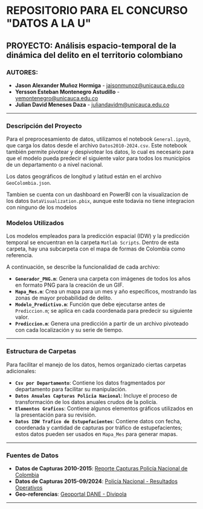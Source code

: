 # REPOSITORIO PARA EL CONCURSO "DATOS A LA U"

## PROYECTO: Análisis espacio-temporal de la dinámica del delito en el territorio colombiano

### AUTORES:
- **Jason Alexander Muñoz Hormiga** - [jaisonmunoz@unicauca.edu.co](mailto:jaisonmunoz@unicauca.edu.co)
- **Yersson Esteban Montenegro Astudillo** - [yemontenegro@unicauca.edu.co](mailto:yemontenegro@unicauca.edu.co)
- **Julian David Meneses Daza** - [juliandavidm@unicauca.edu.co](mailto:juliandavidm@unicauca.edu.co)

---

### Descripción del Proyecto
Para el preprocesamiento de datos, utilizamos el notebook `General.ipynb`, que carga los datos desde el archivo `Datos2010-2024.csv`. Este notebook también permite pivotear y despivotear los datos, lo cual es necesario para que el modelo pueda predecir el siguiente valor para todos los municipios de un departamento o a nivel nacional.

Los datos geográficos de longitud y latitud están en el archivo `GeoColombia.json`.

Tambien se cuenta con un dashboard en PowerBI con la visualizacion de los datos `DataVisualization.pbix`, aunque este todavia no tiene integracion con ninguno de los modelos

### Modelos Utilizados
Los modelos empleados para la predicción espacial (IDW) y la predicción temporal se encuentran en la carpeta `Matlab Scripts`. Dentro de esta carpeta, hay una subcarpeta con el mapa de formas de Colombia como referencia.

A continuación, se describe la funcionalidad de cada archivo:

- **`Generador_PNG.m`**: Genera una carpeta con imágenes de todos los años en formato PNG para la creación de un GIF.
- **`Mapa_Mes.m`**: Crea un mapa para un mes y año específicos, mostrando las zonas de mayor probabilidad de delito.
- **`Modelo_Predictivo.m`**: Función que debe ejecutarse antes de `Prediccion.m`; se aplica en cada coordenada para predecir su siguiente valor.
- **`Prediccion.m`**: Genera una predicción a partir de un archivo pivoteado con cada localización y su serie de tiempo.

---

### Estructura de Carpetas

Para facilitar el manejo de los datos, hemos organizado ciertas carpetas adicionales:

- **`Csv por Departamento`**: Contiene los datos fragmentados por departamento para facilitar su manipulación.
- **`Datos Anuales Capturas Policia Nacional`**: Incluye el proceso de transformación de los datos anuales crudos de la policía.
- **`Elementos Graficos`**: Contiene algunos elementos gráficos utilizados en la presentación para su revisión.
- **`Datos IDW Trafico de Estupefacientes`**: Contiene datos con fecha, coordenada y cantidad de capturas por tráfico de estupefacientes; estos datos pueden ser usados en `Mapa_Mes` para generar mapas.

---

### Fuentes de Datos

- **Datos de Capturas 2010-2015**: [Reporte Capturas Policía Nacional de Colombia](https://www.datos.gov.co/Seguridad-y-Defensa/Reporte-Capturas-Polic-a-Nacional-de-Colombia/cukt-wz9m/about_data)
- **Datos de Capturas 2015-09/2024**: [Policía Nacional - Resultados Operativos](https://www.policia.gov.co/resultados-operativos)
- **Geo-referencias**: [Geoportal DANE - Divipola](https://geoportal.dane.gov.co/servicios/descarga-y-metadatos/datos-geoestadisticos/)

--- 
